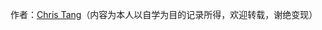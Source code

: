
<p> 作者：<a href="https://github.com/christangdt" target="_blank">Chris Tang</a>（内容为本人以自学为目的记录所得，欢迎转载，谢绝变现）</p>
